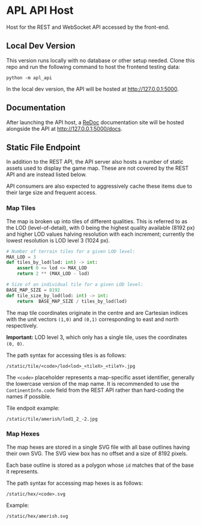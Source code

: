 # APL API Host

Host for the REST and WebSocket API accessed by the front-end.

## Local Dev Version

This version runs locally with no database or other setup needed. Clone this repo and run the following command to host the frontend testing data:

    python -m apl_api

In the local dev version, the API will be hosted at <http://127.0.0.1:5000>.

## Documentation

After launching the API host, a [ReDoc](https://github.com/Redocly/redoc) documentation site will be hosted alongside the API at <http://127.0.0.1:5000/docs>.

## Static File Endpoint

In addition to the REST API, the API server also hosts a number of static assets used to display the game map. These are not covered by the REST API and are instead listed below.

API consumers are also expected to aggressively cache these items due to their large size and frequent access.

### Map Tiles

The map is broken up into tiles of different qualities. This is referred to as the LOD (level-of-detail), with 0 being the highest quality available (8192 px) and higher LOD values halving resolution with each increment; currently the lowest resolution is LOD level 3 (1024 px).

```py
# Number of terrain tiles for a given LOD level:
MAX_LOD = 3
def tiles_by_lod(lod: int) -> int:
    assert 0 <= lod <= MAX_LOD
    return 2 ** (MAX_LOD - lod)

# Size of an individual tile for a given LOD level:
BASE_MAP_SIZE = 8192
def tile_size_by_lod(lod: int) -> int:
    return  BASE_MAP_SIZE / tiles_by_lod(lod)
```

The map tile coordinates originate in the centre and are Cartesian indices with the unit vectors `(1,0)` and `(0,1)` corresponding to east and north respectively.

**Important:** LOD level 3, which only has a single tile, uses the coordinates `(0, 0)`.

The path syntax for accessing tiles is as follows:

    /static/tile/<code>/lod<lod>_<tileX>_<tileY>.jpg

The `<code>` placeholder represents a map-specific asset identifier, generally the lowercase version of the map name. It is recommended to use the `ContinentInfo.code` field from the REST API rather than hard-coding the names if possible.

Tile endpoit example:

    /static/tile/amerish/lod1_2_-2.jpg

### Map Hexes

The map hexes are stored in a single SVG file with all base outlines having their own SVG. The SVG view box has no offset and a size of 8192 pixels.

Each base outline is stored as a polygon whose `id` matches that of the base it represents.

The path syntax for accessing map hexes is as follows:

    /static/hex/<code>.svg

Example:

    /static/hex/amerish.svg
